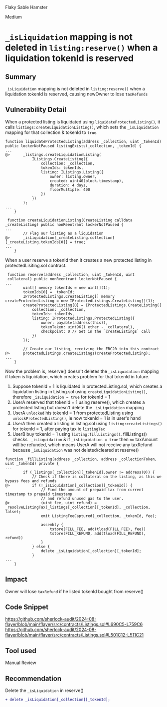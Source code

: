 Flaky Sable Hamster

Medium

# `_isLiquidation` mapping is not deleted in `listing:reserve()` when a liquidation tokenId is reserved

## Summary
`_isLiquidation` mapping is not deleted in `listing:reserve()` when a liquidation tokenId is reserved, causing newOwner to lose `taxRefunds`

## Vulnerability Detail
When a protected listing is liquidated using `liquidateProtectedListing()`, it calls `listings:createLiquidationListing()`, which sets the `_isLiquidation` mapping for that collection & tokenId to `true`.
```solidity
function liquidateProtectedListing(address _collection, uint _tokenId) public lockerNotPaused listingExists(_collection, _tokenId) {
...
@>      _listings.createLiquidationListing(
            IListings.CreateListing({
                collection: _collection,
                tokenIds: tokenIds,
                listing: IListings.Listing({
                    owner: listing.owner,
                    created: uint40(block.timestamp),
                    duration: 4 days,
                    floorMultiple: 400
                })
            })
        );
...
    }
```
```solidity
 function createLiquidationListing(CreateListing calldata _createListing) public nonReentrant lockerNotPaused {
...
        // Flag our listing as a liquidation
@>      _isLiquidation[_createListing.collection][_createListing.tokenIds[0]] = true;
...
    }
```
When a user reserve a tokenId then it creates a new protected listing in protectedLisiting.sol contract.
```solidity
 function reserve(address _collection, uint _tokenId, uint _collateral) public nonReentrant lockerNotPaused {
...
        uint[] memory tokenIds = new uint[](1);
        tokenIds[0] = _tokenId;
        IProtectedListings.CreateListing[] memory createProtectedListing = new IProtectedListings.CreateListing[](1);
        createProtectedListing[0] = IProtectedListings.CreateListing({
            collection: _collection,
            tokenIds: tokenIds,
            listing: IProtectedListings.ProtectedListing({
                owner: payable(address(this)),
                tokenTaken: uint96(1 ether - _collateral),
                checkpoint: 0 // Set in the `createListings` call
            })
        });

        // Create our listing, receiving the ERC20 into this contract
@>      protectedListings.createListings(createProtectedListing);
...
    }
```
Now the problem is, reserve() doesn't deletes the `_isLiquidation` mapping if token is liquidation, which creates problem for that  tokenId in future.

1. Suppose tokenId = 1 is liquidated in protectedListing.sol, which creates a liquidation listing in Listing.sol using `createLiquidationListing()`, therefore `_isLiquidation = true` for tokenId = 1
2. UserA reserved that tokenId = 1 using reserve(), which creates a protected listing but doesn't delete the `_isLiquidation` mapping
3. UserA `unlocked` his tokenId = 1 from protectedListing using `unlockProtectedListing()`, ie now tokenId = 1 is in user's hand
4. UserA then created a listing in listing.sol using `listing:createListings()` for tokenId = 1, after paying tax ie `listingTax`
5. UserB buy tokenId = 1 using `listing:fillListings()`. fillListings() checks ` _isLiquidation` & if `_isLiquidation = true` then `no` taxAmount will be refunded, which means UserA will not receive any taxRefund because `_isLiquidation` was not deleted/cleared at reserve()
```solidity
function _fillListing(address _collection, address _collectionToken, uint _tokenId) private {
...
        if (_listings[_collection][_tokenId].owner != address(0)) {
            // Check if there is collateral on the listing, as this we bypass fees and refunds
@>          if (!_isLiquidation[_collection][_tokenId]) {
                // Find the amount of prepaid tax from current timestamp to prepaid timestamp
                // and refund unused gas to the user.
@>              (uint fee, uint refund) = _resolveListingTax(_listings[_collection][_tokenId], _collection, false);
                emit ListingFeeCaptured(_collection, _tokenId, fee);

                assembly {
                    tstore(FILL_FEE, add(tload(FILL_FEE), fee))
                    tstore(FILL_REFUND, add(tload(FILL_REFUND), refund))
                }
            } else {
                delete _isLiquidation[_collection][_tokenId];
            }
...
    }
```

## Impact
Owner will lose `taxRefund` if he listed tokenId bought from reserve()

## Code Snippet
https://github.com/sherlock-audit/2024-08-flayer/blob/main/flayer/src/contracts/Listings.sol#L690C5-L759C6
https://github.com/sherlock-audit/2024-08-flayer/blob/main/flayer/src/contracts/Listings.sol#L501C12-L511C21

## Tool used
Manual Review

## Recommendation
Delete the `_isLiquidation` in reserve()
```diff
+ delete _isLiquidation[_collection][_tokenId];
```